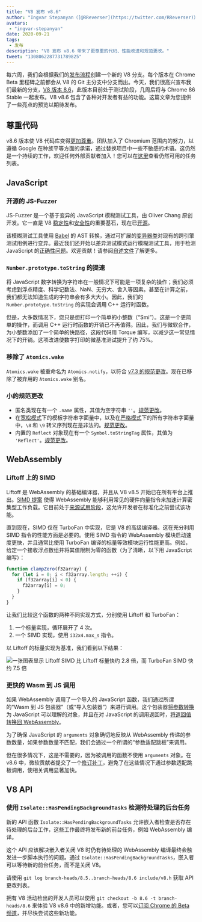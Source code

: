 ```yaml
---
title: "V8 发布 v8.6"
author: "Ingvar Stepanyan（[@RReverser](https://twitter.com/RReverser)），一位键盘模糊测试者"
avatars:
 - "ingvar-stepanyan"
date: 2020-09-21
tags:
 - 发布
description: "V8 发布 v8.6 带来了更尊重的代码、性能改进和规范更改。"
tweet: "1308062287731789825"
---
```

每六周，我们会根据我们的[发布流程](https://v8.dev/docs/release-process)创建一个新的 V8 分支。每个版本在 Chrome Beta 里程碑之前都会从 V8 的 Git 主分支中分支而出。今天，我们很高兴宣布我们最新的分支，[V8 版本 8.6](https://chromium.googlesource.com/v8/v8.git/+log/branch-heads/8.6)，此版本目前处于测试阶段，几周后将与 Chrome 86 Stable 一起发布。V8 v8.6 包含了各种对开发者有益的功能。这篇文章为您提供了一些亮点的预览以期待发布。

<!--truncate-->
## 尊重代码

v8.6 版本使 V8 代码库变得[更加尊重](https://v8.dev/docs/respectful-code)。团队加入了 Chromium 范围内的努力，以遵循 Google 在种族平等方面的承诺，通过替换项目中一些不敏感的术语。这仍然是一个持续的工作，欢迎任何外部贡献者加入！您可以在[这里](https://docs.google.com/document/d/1rK7NQK64c53-qbEG-N5xz7uY_QUVI45sUxinbyikCYM/edit)查看仍然可用的任务列表。

## JavaScript

### 开源的 JS-Fuzzer

JS-Fuzzer 是一个基于变异的 JavaScript 模糊测试工具，由 Oliver Chang 原创开发。它一直是 V8 [稳定性](https://bugs.chromium.org/p/chromium/issues/list?q=ochang_js_fuzzer%20label%3AStability-Crash%20label%3AClusterfuzz%20-status%3AWontFix%20-status%3ADuplicate&can=1)和[安全性](https://bugs.chromium.org/p/chromium/issues/list?q=ochang_js_fuzzer%20label%3ASecurity%20label%3AClusterfuzz%20-status%3AWontFix%20-status%3ADuplicate&can=1)的重要基石，现在已[开源](https://chromium-review.googlesource.com/c/v8/v8/+/2320330)。

该模糊测试工具使用 [Babel](https://babeljs.io/) 的 AST 转换，通过可扩展的[变异器类](https://chromium.googlesource.com/v8/v8/+/320d98709f/tools/clusterfuzz/js_fuzzer/mutators/)对现有的跨引擎测试用例进行变异。最近我们还开始以差异测试模式运行模糊测试工具，用于检测 JavaScript 的[正确性问题](https://bugs.chromium.org/p/chromium/issues/list?q=blocking%3A1050674%20-status%3ADuplicate&can=1)。欢迎贡献！请参阅[自述文件](https://chromium.googlesource.com/v8/v8/+/master/tools/clusterfuzz/js_fuzzer/README.md)了解更多。

### `Number.prototype.toString` 的提速

将 JavaScript 数字转换为字符串在一般情况下可能是一项复杂的操作；我们必须考虑到浮点精度、科学记数法、NaN、无穷大、舍入等因素。甚至在计算之前，我们都无法知道生成的字符串会有多大大小。因此，我们的 `Number.prototype.toString` 的实现会调用 C++ 运行时函数。

但是，大多数情况下，您只是想打印一个简单的小整数（“Smi”）。这是一个更简单的操作，而调用 C++ 运行时函数的开销已不再值得。因此，我们与微软合作，为小整数添加了一个简单的快路径，这段代码用 Torque 编写，以减少这一常见情况下的开销。这项改进使数字打印的微基准测试提升了约 75%。

### 移除了 `Atomics.wake`

`Atomics.wake` 被重命名为 `Atomics.notify`，以符合 [v7.3 的规范更改](https://v8.dev/blog/v8-release-73#atomics.notify)。现在已移除了被弃用的 `Atomics.wake` 别名。

### 小的规范更改

- 匿名类现在有一个 `.name` 属性，其值为空字符串 `''`。[规范更改](https://github.com/tc39/ecma262/pull/1490)。
- 在[宽松模式](https://developer.mozilla.org/en-US/docs/Glossary/Sloppy_mode)下的模板字符串字面量中，以及在[严格模式](https://developer.mozilla.org/en-US/docs/Web/JavaScript/Reference/Strict_mode)下的所有字符串字面量中，`\8` 和 `\9` 转义序列现在是非法的。[规范更改](https://github.com/tc39/ecma262/pull/2054)。
- 内置的 `Reflect` 对象现在有一个 `Symbol.toStringTag` 属性，其值为 `'Reflect'`。[规范更改](https://github.com/tc39/ecma262/pull/2057)。

## WebAssembly

### Liftoff 上的 SIMD

Liftoff 是 WebAssembly 的基础编译器，并且从 V8 v8.5 开始已在所有平台上推出。[SIMD 提案](https://v8.dev/features/simd) 使得 WebAssembly 能够利用常见的硬件向量指令来加速计算密集型工作负载。它目前处于[来源试用阶段](https://v8.dev/blog/v8-release-84#simd-origin-trial)，这允许开发者在标准化之前尝试该功能。

直到现在，SIMD 仅在 TurboFan 中实现，它是 V8 的高级编译器。这在充分利用 SIMD 指令的性能方面是必要的。使用 SIMD 指令的 WebAssembly 模块启动速度更快，并且通常比使用 TurboFan 编译的标量等效模块运行性能更高。例如，给定一个接收浮点数组并将其值限制为零的函数（为了清晰，以下用 JavaScript 编写）：

```js
function clampZero(f32array) {
  for (let i = 0; i < f32array.length; ++i) {
    if (f32array[i] < 0) {
      f32array[i] = 0;
    }
  }
}
```

让我们比较这个函数的两种不同实现方式，分别使用 Liftoff 和 TurboFan：

1. 一个标量实现，循环展开了 4 次。
2. 一个 SIMD 实现，使用 `i32x4.max_s` 指令。

以 Liftoff 的标量实现为基准，我们看到以下结果：

![一张图表显示 Liftoff SIMD 比 Liftoff 标量快约 2.8 倍，而 TurboFan SIMD 快约 7.5 倍](/_img/v8-release-86/simd.svg)

### 更快的 Wasm 到 JS 调用

如果 WebAssembly 调用了一个导入的 JavaScript 函数，我们通过所谓的“Wasm 到 JS 包装器”（或“导入包装器”）来进行调用。这个包装器[将参数转换](https://webassembly.github.io/spec/js-api/index.html#tojsvalue)为 JavaScript 可以理解的对象，并且在对 JavaScript 的调用返回时，[将返回值转换回 WebAssembly](https://webassembly.github.io/spec/js-api/index.html#towebassemblyvalue)。

为了确保 JavaScript 的 `arguments` 对象确切地反映从 WebAssembly 传递的参数数量，如果参数数量不匹配，我们会通过一个所谓的“参数适配跳板”来调用。

但在很多情况下，这是不需要的，因为被调用的函数不使用 `arguments` 对象。在 v8.6 中，微软贡献者提交了一个[修订补丁](https://crrev.com/c/2317061)，避免了在这些情况下通过参数适配跳板调用，使相关调用显著加快。

## V8 API

### 使用 `Isolate::HasPendingBackgroundTasks` 检测待处理的后台任务

新的 API 函数 `Isolate::HasPendingBackgroundTasks` 允许嵌入者检查是否存在待处理的后台工作，这些工作最终将发布新的前台任务，例如 WebAssembly 编译。

这个 API 应该解决嵌入者关闭 V8 时仍有待处理的 WebAssembly 编译最终会触发进一步脚本执行的问题。通过 `Isolate::HasPendingBackgroundTasks`，嵌入者可以等待新的前台任务，而不是关闭 V8。

请使用 `git log branch-heads/8.5..branch-heads/8.6 include/v8.h` 获取 API 更改列表。

拥有 V8 活动检出的开发人员可以使用 `git checkout -b 8.6 -t branch-heads/8.6` 来体验 V8 v8.6 中的新增功能。或者，您可以[订阅 Chrome 的 Beta 频道](https://www.google.com/chrome/browser/beta.html)，并尽快尝试这些新功能。
